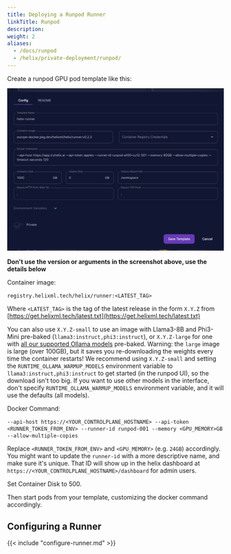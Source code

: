 ```yaml
---
title: Deploying a Runpod Runner
linkTitle: Runpod
description:
weight: 2
aliases:
  - /docs/runpod
  - /helix/private-deployment/runpod/
---
```


Create a runpod GPU pod template like this:

![](runpod.png)

**Don't use the version or arguments in the screenshot above, use the details below**

Container image:
```
registry.helixml.tech/helix/runner:<LATEST_TAG>
```

Where `<LATEST_TAG>` is the tag of the latest release in the form `X.Y.Z` from [https://get.helixml.tech/latest.txt](https://get.helixml.tech/latest.txt)

You can also use `X.Y.Z-small` to use an image with Llama3-8B and Phi3-Mini pre-baked (`llama3:instruct,phi3:instruct`), or `X.Y.Z-large` for one with [all our supported Ollama models](/helix/using-helix/text-inference/index.md) pre-baked. Warning: the `large` image is large (over 100GB), but it saves you re-downloading the weights every time the container restarts! We recommend using `X.Y.Z-small` and setting the `RUNTIME_OLLAMA_WARMUP_MODELS` environment variable to `llama3:instruct,phi3:instruct` to get started (in the runpod UI), so the download isn't too big. If you want to use other models in the interface, don't specify `RUNTIME_OLLAMA_WARMUP_MODELS` environment variable, and it will use the defaults (all models).

Docker Command:
```
--api-host https://<YOUR_CONTROLPLANE_HOSTNAME> --api-token <RUNNER_TOKEN_FROM_ENV> --runner-id runpod-001 --memory <GPU_MEMORY>GB --allow-multiple-copies
```

Replace `<RUNNER_TOKEN_FROM_ENV>` and `<GPU_MEMORY>` (e.g. `24GB`) accordingly. You might want to update the `runner-id` with a more descriptive name, and make sure it's unique. That ID will show up in the helix dashboard at `https://<YOUR_CONTROLPLANE_HOSTNAME>/dashboard` for admin users.

Set Container Disk to 500.

Then start pods from your template, customizing the docker command accordingly.

## Configuring a Runner

{{< include "configure-runner.md" >}}
